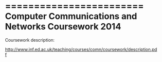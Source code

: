 ========================
Computer Communications and Networks Coursework 2014
========================

Coursework description:

http://www.inf.ed.ac.uk/teaching/courses/comn/coursework/description.pdf
